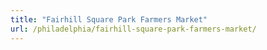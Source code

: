 ```yaml
---
title: "Fairhill Square Park Farmers Market"
url: /philadelphia/fairhill-square-park-farmers-market/
---
```

